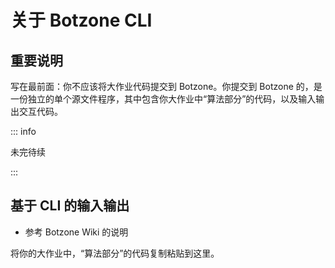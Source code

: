# 关于 Botzone CLI

## 重要说明

写在最前面：你不应该将大作业代码提交到 Botzone。你提交到 Botzone 的，是一份独立的单个源文件程序，其中包含你大作业中“算法部分”的代码，以及输入输出交互代码。

::: info

未完待续

:::

## 基于 CLI 的输入输出

- 参考 Botzone Wiki 的说明


将你的大作业中，“算法部分”的代码复制粘贴到这里。

